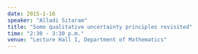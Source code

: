 ```yaml
---
date: 2015-1-16
speaker: "Alladi Sitaram"
title: "Some qualitative uncertainty principles revisited"
time: "2:30 - 3:30 p.m."
venue: "Lecture Hall I, Department of Mathematics"
---
```


